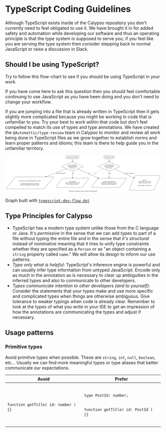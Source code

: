 TypeScript Coding Guidelines
============================

Although TypeScript exists inside of the Calypso repository you don't currently need to feel obligated to use it.
We have brought it in for added safety and automation while developing our software and thus an operating principle
is that the type system is supposed to serve you; if you feel like you are serving the type system then consider
stepping back to normal JavaScript or raise a discussion in Slack.

## Should I be using TypeScript?

Try to follow this flow-chart to see if you should be using TypeScript in your work.

If you have come here to ask this question then you should feel comfortable continuing to use JavaScript
as you have been doing and you don't need to change your workflow.

If you are jumping into a file that is already written in TypeScript then it gets slightly more complicated
because you might be working in code that is unfamiliar to you. Try your best to work within that code but
don't feel compelled to match its use of types and type annotations. We have created the `@Automattic/type-review`
team in Calypso to monitor and review all work being done in TypeScript files as we grow together to establish
norms and learn proper patterns and idioms; this team is there to help guide you in the unfamiliar territory. 

![](./typescript-dev-flow.dot.svg)

Graph built with [`typescript-dev-flow.dot`](./typescript-dev-flow.dot)

## Type Principles for Calypso

 - TypeScript has a modern type system unlike those from the C language or Java. It's _permissive_ in the sense
   that we can add types to part of a file without typing the entire file and in the sense that it's _structural_
   instead of _nominative_ meaning that it tries to unify type constraints whether they are specified as a `Person`
   or as "an object containing a `string` property called `name`." We will allow its design to inform our use patterns.
 - _Type only what is helpful_: TypeScript's inference engine is powerful and can usually infer type information
   from untyped JavaScript. Encode only as much in the annotation as is necessary to clear up ambiguities in the
   inferred types and also to communicate to other developers.
 - _Types communicate intention to other developers (and to yourself)_: Consider the statements that your types make
   and use more specific and complicated types when things are otherwise ambiguous. Give tolerance to weaker typings
   when code is already clear. Remember to look at the types of what you write in your IDE to get an impression of
   how the annotations are communicating the types and adjust if necessary.

## Usage patterns

### Primitive types

Avoid primitive types when possible. These are `string`, `int`, `null`, `boolean`, etc…
Usually we can find more meaningful types or type aliases that better communicate our expectations.

<table>
<thead>
<tr><th>Avoid</th><th>Prefer</th></tr>
</thead>
<tbody>
<tr><td><pre><code>
function getTitle( id: number ) {}
</code></pre></td><td><pre><code>
type PostId: number;

function getTitle( id: PostId ) {}
</code></pre></td></tr>
</tbody>
</table>
